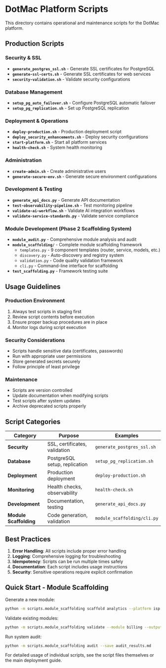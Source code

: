 # DotMac Platform Scripts

This directory contains operational and maintenance scripts for the DotMac platform.

## Production Scripts

### Security & SSL

- **`generate_postgres_ssl.sh`** - Generate SSL certificates for PostgreSQL
- **`generate-ssl-certs.sh`** - Generate SSL certificates for web services
- **`security-validation.sh`** - Validate security configurations

### Database Management

- **`setup_pg_auto_failover.sh`** - Configure PostgreSQL automatic failover
- **`setup_pg_replication.sh`** - Set up PostgreSQL replication

### Deployment & Operations

- **`deploy-production.sh`** - Production deployment script
- **`deploy_security_enhancements.sh`** - Deploy security configurations
- **`start-platform.sh`** - Start all platform services
- **`health-check.sh`** - System health monitoring

### Administration

- **`create-admin.sh`** - Create administrative users
- **`generate-secure-env.sh`** - Generate secure environment configurations

### Development & Testing

- **`generate_api_docs.py`** - Generate API documentation
- **`test-observability-pipeline.sh`** - Test monitoring pipeline
- **`validate-ai-workflow.sh`** - Validate AI integration workflows
- **`validate-service-standards.py`** - Validate service compliance

### Module Development (Phase 2 Scaffolding System)

- **`module_audit.py`** - Comprehensive module analysis and audit
- **`module_scaffolding/`** - Complete module scaffolding framework
  - `templates.py` - 9 component templates (router, service, models, etc.)
  - `discovery.py` - Auto-discovery and registry system
  - `validation.py` - Code quality validation framework
  - `cli.py` - Command-line interface for scaffolding
- **`test_scaffolding.py`** - Framework testing suite

## Usage Guidelines

### Production Environment

1. Always test scripts in staging first
2. Review script contents before execution
3. Ensure proper backup procedures are in place
4. Monitor logs during script execution

### Security Considerations

- Scripts handle sensitive data (certificates, passwords)
- Run with appropriate user permissions
- Store generated secrets securely
- Follow principle of least privilege

### Maintenance

- Scripts are version controlled
- Update documentation when modifying scripts
- Test scripts after system updates
- Archive deprecated scripts properly

## Script Categories

| Category | Purpose | Examples |
|----------|---------|----------|
| **Security** | SSL, certificates, validation | `generate_postgres_ssl.sh` |
| **Database** | PostgreSQL setup, replication | `setup_pg_replication.sh` |
| **Deployment** | Production deployment | `deploy-production.sh` |
| **Monitoring** | Health checks, observability | `health-check.sh` |
| **Development** | Documentation, testing | `generate_api_docs.py` |
| **Module Scaffolding** | Code generation, validation | `module_scaffolding/cli.py` |

## Best Practices

1. **Error Handling**: All scripts include proper error handling
2. **Logging**: Comprehensive logging for troubleshooting
3. **Idempotency**: Scripts can be run multiple times safely
4. **Documentation**: Each script includes usage instructions
5. **Security**: Sensitive operations require explicit confirmation

## Quick Start - Module Scaffolding

Generate a new module:

```bash
python -m scripts.module_scaffolding scaffold analytics --platform isp --components all
```

Validate existing modules:

```bash
python -m scripts.module_scaffolding validate --module billing --output report
```

Run system audit:

```bash
python -m scripts.module_scaffolding audit --save audit_results.md
```

For detailed usage of individual scripts, see the script files themselves or the main deployment guide.
